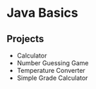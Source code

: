# Java Basics

## Projects
- Calculator
- Number Guessing Game
- Temperature Converter
- Simple Grade Calculator
